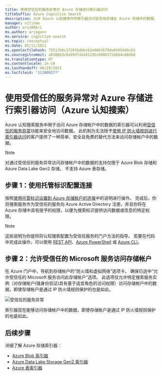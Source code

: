 ```yaml
---
title: 使用受信任的服务异常对 Azure 存储进行索引器访问
titleSuffix: Azure Cognitive Search
description: 允许 Azure 认知搜索中的索引器访问安全地存储在 Azure 存储中的数据。
manager: nitinme
author: arv100kri
ms.author: arjagann
ms.service: cognitive-search
ms.topic: conceptual
ms.date: 05/11/2021
ms.openlocfilehash: 73512b0c1729fbdbbc62e0063670de8405ddbcb5
ms.sourcegitcommit: a038863c0a99dfda16133bcb08b172b6b4c86db8
ms.translationtype: HT
ms.contentlocale: zh-CN
ms.lasthandoff: 06/29/2021
ms.locfileid: "113000277"
---
```

# <a name="indexer-access-to-azure-storage-using-the-trusted-service-exception-azure-cognitive-search"></a>使用受信任的服务异常对 Azure 存储进行索引器访问（Azure 认知搜索）

Azure 认知搜索服务中用于访问 Azure 存储帐户中的数据的索引器可以利用[受信任的服务异常](../storage/common/storage-network-security.md#exceptions)功能来安全地访问数据。 此机制为无法授予[使用 IP 防火墙规则进行索引器访问](search-indexer-howto-access-ip-restricted.md)的客户提供了一种简单、安全且免费的替代方法来访问存储帐户中的数据。

> [!NOTE]
> 对通过受信任的服务异常访问存储帐户中的数据的支持仅限于 Azure Blob 存储和 Azure Data Lake Gen2 存储。 不支持 Azure 表存储。

## <a name="step-1-configure-a-connection-using-a-managed-identity"></a>步骤 1：使用托管标识配置连接

按照[使用托管标识设置到 Azure 存储帐户的连接](search-howto-managed-identities-storage.md)中的说明进行操作。 完成后，你将搜索服务作为受信任的服务向 Azure Active Directory 注册，并且你将在 Azure 存储中具有授予的权限，以便为搜索标识提供访问数据或信息的特定权限。

> [!NOTE]
> 这些说明为你提供将认知搜索配置为受信任服务的门户方法的指导。 若要在代码中完成此操作，可以使用 [REST API](/rest/api/searchmanagement/2021-04-01-preview/services/create-or-update)、[Azure PowerShell](search-manage-powershell.md#create-a-service-with-a-system-assigned-managed-identity) 或 [Azure CLI](search-manage-azure-cli.md#create-a-service-with-a-system-assigned-managed-identity)。

## <a name="step-2-allow-trusted-microsoft-services-to-access-the-storage-account"></a>步骤 2：允许受信任的 Microsoft 服务访问存储帐户

在 Azure 门户中，导航到存储帐户的“防火墙和虚拟网络”选项卡。 确保已选中“允许受信任的 Microsoft 服务访问此存储帐户”选项。 此选项仅允许特定搜索服务实例（对存储帐户(强身份验证)具有基于适宜角色的访问权限）访问存储帐户中的数据，即使存储帐户是通过 IP 防火墙规则保护的也是如此。

![受信任的服务异常](media\search-indexer-howto-secure-access\exception.png "受信任的服务异常")

索引器现在能够访问存储帐户中的数据，即使存储帐户是通过 IP 防火墙规则保护的也是如此。

## <a name="next-steps"></a>后续步骤

详细了解 Azure 存储索引器：

- [Azure Blob 索引器](search-howto-indexing-azure-blob-storage.md)
- [Azure Data Lake Storage Gen2 索引器](search-howto-index-azure-data-lake-storage.md)
- [Azure 表索引器](search-howto-indexing-azure-tables.md)